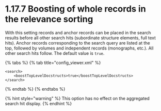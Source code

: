 # 1.17.7 Boosting of whole records in the relevance sorting

With this setting records and anchor records can be placed in the search results before all other search hits (subordinate structure elements, full text hits). Anchor records corresponding to the search query are listed at the top, followed by volumes and independent records (monographs, etc.). All other search hits follow. The default value is `true`.

{% tabs %}
{% tab title="config_viewer.xml" %}
```markup
<search>
    <boostTopLevelDocstructs>true</boostTopLevelDocstructs>
</search>
```
{% endtab %}
{% endtabs %}

{% hint style="warning" %}
This option has no effect on the aggregated search hit display.
{% endhint %}

